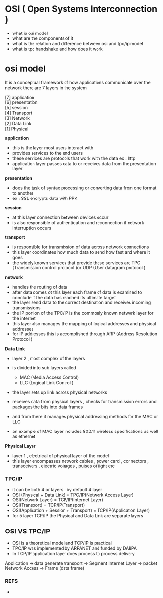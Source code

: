 
# OSI ( Open Systems Interconnection )

- what is osi model 
- what are the components of it 
- what is the relation and difference between osi and tpc/ip model 
- what is tpc handshake and how does it work 



# osi model 
It is a conceptual framework of how applications communicate over the network 
there are 7 layers in the system 

[7] application \
[6] presentation \
[5] session \
[4] Transport \
[3] Network \
[2] Data Link \
[1] Physical 

**application**
- this is the layer most users interact with 
- provides services to the end users
- these services are protocols that work with the data ex : http 
- application layer passes data to or receives data from the presentation layer 

**presentation**
- does the task of syntax processing or converting data from one format to another
- ex : SSL encrypts data with PPK 

**session**
- at this layer connection between devices occur 
- is also responsible of authentication and reconnection if network interruption  occurs 

**transport**
- is responsible for transmission of data across network connections 
- this layer coordinates how much data to send how fast and where it goes 
- the widely known services that provide these services are TPC (Transmission control protocol )or UDP (User datagram protocol )

**network**
- handles the routing of data 
- after  data comes ot this layer each frame  of data is examined to conclude if the data has reached its ultimate target 
- the layer send data to the correct destination and receives incoming transmissions 
- the IP portion of the TPC/IP is the commonly known network layer for the internet 
- this layer also manages the mapping of logical addresses and physical addresses 
- for IP addresses this is accomplished through ARP (Address Resolution Protocol )

**Data Link**
- layer 2 , most complex of the layers 
- is divided into sub layers called 
    - MAC (Media Access Control)
    - LLC (Logical Link Control )

- the layer sets up link across physical networks
- receives data from physical layers , checks for transmission errors and packages the bits into data frames 
- and from there it manages physical addressing methods for the MAC or LLC 
- an example of MAC layer includes 802.11 wireless specifications as well as ethernet 

**Physical Layer**
- layer 1 , electrical of physical layer of the model
- this layer encompasses network cables , power card , connectors , transceivers , electric voltages , pulses of light etc


### TPC/IP
- it can be both 4 or  layers , by default 4 layer  
- OSI (Physical + Data Link) = TPC/IP(Network Access Layer)
- OSI(Network Layer) = TCP/IP(Internet Layer)
- OSI(Transport) = TCP/IP(Transport)
- OSI(Application + Session + Transport) = TCP/IP(Application Layer)
- for 5 layer TCP/IP the Physical and Data Link are separate layers 

 

## OSI VS TPC/IP 
- OSI is a theoretical model and TCP/IP is practical 
- TPC/IP was implemented by ARPANET and funded by DARPA
- In TCP/IP  application layer does process to process delivery 

Application -> data generate 
transport -> Segment 
Internet Layer -> packet 
Network Access -> Frame (data frame)



### REFS 
- 